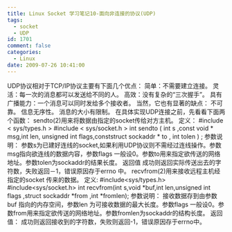 ```yaml
---
title: Linux Socket 学习笔记10-面向非连接的协议(UDP)
tags:
  - socket
  - UDP
id: 1701
comment: false
categories:
  - Linux
date: 2009-07-26 10:41:00
---
```


UDP协议相对于TCP/IP协议主要有下面几个优点：
简单：不需要建立连接。
灵活：每一次的消息都可以发送给不同的人。
高效：没有复杂的“三次握手”。
具有广播能力：一个消息可以同时发给多个接收者。
当然，它也有显著的缺点：
不可靠。
信息无序性。
消息的大小有限制。
在具体实现UDP连接之前，先看看下面两个函数：
sendto(2)用来将数据由指定的socket传给对方主机。
定义：
#include < sys/types.h >
#include < sys/socket.h >
int sendto ( int s ,const void * msg,int len, unsigned int flags,conststruct sockaddr * to , int tolen ) ;
参数说明：
参数s为已建好连线的socket,如果利用UDP协议则不需经过连线操作。参数msg指向欲连线的数据内容，参数flags 一般设0。参数to用来指定欲传送的网络地址。参数tolen为sockaddr的结果长度。
返回值
成功则返回实际传送出去的字符数，失败返回－1，错误原因存于errno 中。
recvfrom(2)用来接收远程主机经指定的socket 传来的数据。
定义:
#include<sys/types.h>
#include<sys/socket.h>
int recvfrom(int s,void *buf,int len,unsigned int flags ,struct sockaddr *from ,int *fromlen);
参数说明：
接收数据存到由参数buf 指向的内存空间，参数len 为可接收数据的最大长度。参数flags 一般设0。参数from用来指定欲传送的网络地址。参数fromlen为sockaddr的结构长度。
返回值：
成功则返回接收到的字符数，失败则返回-1，错误原因存于errno中。